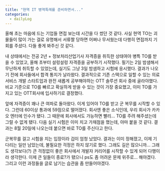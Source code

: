 ```yaml
---
title: "현역 IT 병역특례를 준비하면서..."
categories:
  - dailyLog
---
```


 올해 초는 마음에 드는 기업들 면접 보는데 시간을 다 썼던 것 같다. 사실 현역 TO는 괴물들이 많이 가는 걸로 유명해서 서류짤 당하면 어쩌나 무서웠는데 다행히 면접까지 기회를 주셨다. 다들 좋게 봐주신 것 같다.
 
 내 상태에서는 전공 2년 + 정보처리산업기사 자격증을 취득한 상태여야 병특 TO를 받을 수 있었고, 올해 초부터 설렁설렁 자격증을 공부하기 시작했다. 필기는 2일 밤샘해서 무난하게 취득할 수 있었는데, 실기도 그냥 3일 밤샘하고 시험에 응시했다. 결과가 나오기 전에 회사들에서 합격 통지가 날라왔다. 결과적으로 기존 스택으로 일할 수 있는 의료 서비스 개발 스타트업과 완전 새롭게 공부해야하는 OTT 솔루션 회사 중에 골라야했다. 비교 기준으로 TO를 빠르고 확실하게 받을 수 있는 것이 가장 중요했고, 이미 TO를 가지고 있는 OTT회사에 입사하기로 결정했다.

 앞에 자격증이 꽤나 큰 여파로 돌아왔다. 이게 있어야 TO를 받고 군 복무를 시작할 수 있다. 그런데 60이상 통과에 59점으로 떨어졌다. 회사엔 좋은 소식인데, 우리 회사가 카카오 엔터에 인수가 됐다. 그 때문에 회사에서도 가능하면 빨리... TO를 주려 해주셨는데 그럴 수 없게 됐다. 다음 실기 시험은 이미 치고 가채점을 했는데, 아마 붙을 것 같다. 결과는 8월 20일에 나오는데 붙으면 바로 TO를 주신다고 한다.

 군복무를 걸고 시험을 치는 입장이라 겁이 엄청 났었다. 결과는 이미 정해졌고, 이제 기다리는 일만 남았는데, 불필요한 걱정은 하지 않기로 했다. 그래도 길은 많으니까... 그래도 생각보다(?) 큰 걱정없이 좋은 회사에서 개발자 커리어를 시작할 수 있게 되어 다행이라 생각한다. 이제 큰 일들이 종료?가 됐으니 ps도 좀 어려운 문제 위주로... 해야겠다. 그리고 이런 과정들을 글로 남기는 습관을 좀 만들어야겠다.